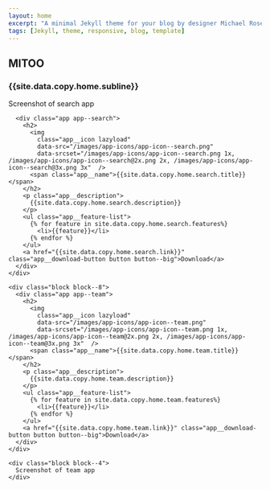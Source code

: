 ```yaml
---
layout: home
excerpt: "A minimal Jekyll theme for your blog by designer Michael Rose."
tags: [Jekyll, theme, responsive, blog, template]
---
```



<section class="page-section page-section--header">
  <div class="row">
    <div class="block block--8 block--centered">
      <div class="headline">
        <h1 class="headline__title">MITOO</h1>
        <h3 class="headline__subtitle">{{site.data.copy.home.subline}}</h3>
      </div>
    </div>
  </div>
</section>

<section class="page-section page-section--app-presentation">
  <div class="row">
    <div class="block block--4">
      Screenshot of search app
    </div>
    <div class="block block--8">

      <div class="app app--search">
        <h2>
          <img
            class="app__icon lazyload"
            data-src="/images/app-icons/app-icon--search.png"
            data-srcset="/images/app-icons/app-icon--search.png 1x, /images/app-icons/app-icon--search@2x.png 2x, /images/app-icons/app-icon--search@3x.png 3x"  />
          <span class="app__name">{{site.data.copy.home.search.title}}</span>
        </h2>
        <p class="app__description">
          {{site.data.copy.home.search.description}}
        </p>
        <ul class="app__feature-list">
          {% for feature in site.data.copy.home.search.features%}
            <li>{{feature}}</li>
          {% endfor %}
        </ul>
        <a href="{{site.data.copy.home.search.link}}" class="app__download-button button button--big">Download</a>
      </div>
    </div>
  </div>
</section>


<section class="page-section page-section--app-presentation">
  <div class="row">

    <div class="block block--8">
      <div class="app app--team">
        <h2>
          <img
            class="app__icon lazyload"
            data-src="/images/app-icons/app-icon--team.png"
            data-srcset="/images/app-icons/app-icon--team.png 1x, /images/app-icons/app-icon--team@2x.png 2x, /images/app-icons/app-icon--team@3x.png 3x"  />
          <span class="app__name">{{site.data.copy.home.team.title}}</span>
        </h2>
        <p class="app__description">
          {{site.data.copy.home.team.description}}
        </p>
        <ul class="app__feature-list">
          {% for feature in site.data.copy.home.team.features%}
            <li>{{feature}}</li>
          {% endfor %}
        </ul>
        <a href="{{site.data.copy.home.team.link}}" class="app__download-button button button--big">Download</a>
      </div>
    </div>

    <div class="block block--4">
      Screenshot of team app
    </div>
  </div>
</section>